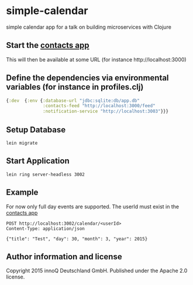 # simple-calendar

simple calendar app for a talk on building microservices with Clojure

## Start the [contacts app](https://gitlab.innoq.com/innoq/contacts) 

This will then be available at some URL (for instance http://localhost:3000)

## Define the dependencies via environmental variables (for instance in profiles.clj)

```clojure
{:dev  {:env {:database-url "jdbc:sqlite:db/app.db"
              :contacts-feed "http://localhost:3000/feed"
              :notification-service "http://localhost:3003"}}}
```

## Setup Database

    lein migrate

## Start Application

    lein ring server-headless 3002

## Example

For now only full day events are supported. The userId must exist in the [contacts app](https://gitlab.innoq.com/innoq/contacts)

    POST http://localhost:3002/calendar/<userId>
    Content-Type: application/json

    {"title": "Test", "day": 30, "month": 3, "year": 2015}


## Author information and license

Copyright 2015 innoQ Deutschland GmbH. Published under the Apache 2.0 license.
